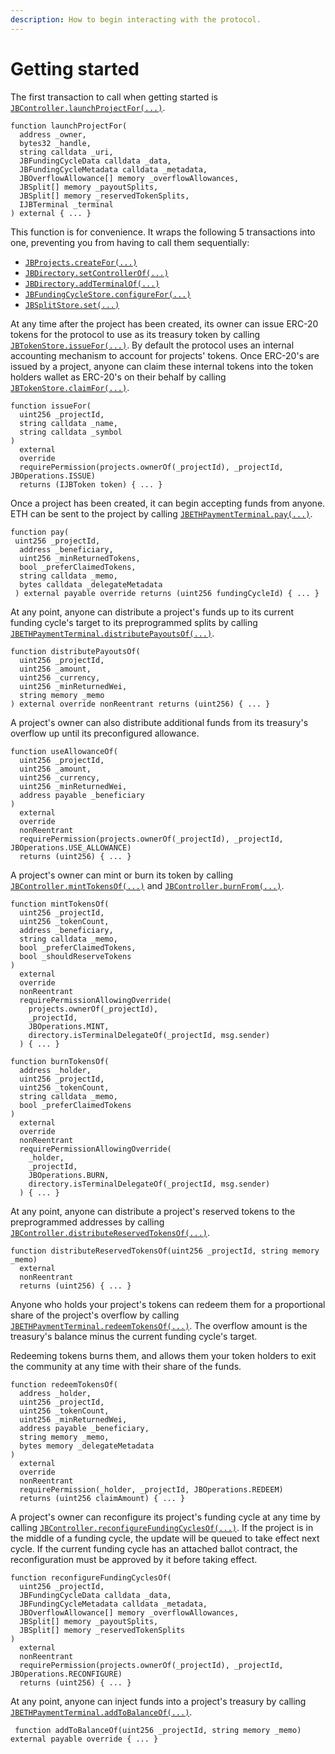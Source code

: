 ```yaml
---
description: How to begin interacting with the protocol.
---
```


# Getting started

The first transaction to call when getting started is [`JBController.launchProjectFor(...)`](../contracts/or-controllers/jbcontroller/write/launchprojectfor.md).

```solidity
function launchProjectFor(
  address _owner,
  bytes32 _handle,
  string calldata _uri,
  JBFundingCycleData calldata _data,
  JBFundingCycleMetadata calldata _metadata,
  JBOverflowAllowance[] memory _overflowAllowances,
  JBSplit[] memory _payoutSplits,
  JBSplit[] memory _reservedTokenSplits,
  IJBTerminal _terminal
) external { ... }
```

This function is for convenience. It wraps the following 5 transactions into one, preventing you from having to call them sequentially:

* [`JBProjects.createFor(...)`](../contracts/jbprojects/write/createfor.md)
* [`JBDirectory.setControllerOf(...)`](../contracts/jbdirectory/write/setcontrollerof.md)
* [`JBDirectory.addTerminalOf(...)`](../contracts/jbdirectory/write/addterminalof.md)
* [`JBFundingCycleStore.configureFor(...)`](../contracts/jbfundingcyclestore/write/configurefor.md)
* [`JBSplitStore.set(...)`](../contracts/jbsplitstore/write/set.md)

At any time after the project has been created, its owner can issue ERC-20 tokens for the protocol to use as its treasury token by calling [`JBTokenStore.issueFor(...)`](../contracts/jbtokenstore/write/issuefor.md). By default the protocol uses an internal accounting mechanism to account for projects' tokens. Once ERC-20's are issued by a project, anyone can claim these internal tokens into the token holders wallet as ERC-20's on their behalf by calling [`JBTokenStore.claimFor(...)`](../contracts/jbtokenstore/write/claimfor.md).

```solidity
function issueFor(
  uint256 _projectId,
  string calldata _name,
  string calldata _symbol
)
  external
  override
  requirePermission(projects.ownerOf(_projectId), _projectId, JBOperations.ISSUE)
  returns (IJBToken token) { ... }
```

Once a project has been created, it can begin accepting funds from anyone. ETH can be sent to the project by calling [`JBETHPaymentTerminal.pay(...)`](../contracts/or-payment-terminals/jbethpaymentterminal/write/pay-1.md).

```solidity
function pay(
 uint256 _projectId,
  address _beneficiary,
  uint256 _minReturnedTokens,
  bool _preferClaimedTokens,
  string calldata _memo,
  bytes calldata _delegateMetadata
 ) external payable override returns (uint256 fundingCycleId) { ... }
```

At any point, anyone can distribute a project's funds up to its current funding cycle's target to its preprogrammed splits by calling [`JBETHPaymentTerminal.distributePayoutsOf(...)`](../contracts/or-payment-terminals/jbethpaymentterminal/write/distributepayoutsof.md).

```solidity
function distributePayoutsOf(
  uint256 _projectId,
  uint256 _amount,
  uint256 _currency,
  uint256 _minReturnedWei,
  string memory _memo
) external override nonReentrant returns (uint256) { ... }
```

A project's owner can also distribute additional funds from its treasury's overflow up until its preconfigured allowance.

```solidity
function useAllowanceOf(
  uint256 _projectId,
  uint256 _amount,
  uint256 _currency,
  uint256 _minReturnedWei,
  address payable _beneficiary
)
  external
  override
  nonReentrant
  requirePermission(projects.ownerOf(_projectId), _projectId, JBOperations.USE_ALLOWANCE)
  returns (uint256) { ... }
```

A project's owner can mint or burn its token by calling [`JBController.mintTokensOf(...)`](../contracts/jbtokenstore/write/mintfor.md) and [`JBController.burnFrom(...)`](../contracts/jbtokenstore/write/burnfrom.md).

```solidity
function mintTokensOf(
  uint256 _projectId,
  uint256 _tokenCount,
  address _beneficiary,
  string calldata _memo,
  bool _preferClaimedTokens,
  bool _shouldReserveTokens
)
  external
  override
  nonReentrant
  requirePermissionAllowingOverride(
    projects.ownerOf(_projectId),
    _projectId,
    JBOperations.MINT,
    directory.isTerminalDelegateOf(_projectId, msg.sender)
  ) { ... }
```

```solidity
function burnTokensOf(
  address _holder,
  uint256 _projectId,
  uint256 _tokenCount,
  string calldata _memo,
  bool _preferClaimedTokens
)
  external
  override
  nonReentrant
  requirePermissionAllowingOverride(
    _holder,
    _projectId,
    JBOperations.BURN,
    directory.isTerminalDelegateOf(_projectId, msg.sender)
  ) { ... }
```

At any point, anyone can distribute a project's reserved tokens to the preprogrammed addresses by calling [`JBController.distributeReservedTokensOf(...)`](../contracts/or-controllers/jbcontroller/write/distributereservedtokensof.md).

```solidity
function distributeReservedTokensOf(uint256 _projectId, string memory _memo)
  external
  nonReentrant
  returns (uint256) { ... }
```

Anyone who holds your project's tokens can redeem them for a proportional share of the project's overflow by calling [`JBETHPaymentTerminal.redeemTokensOf(...)`](../contracts/or-payment-terminals/jbethpaymentterminal/write/redeemtokensof.md). The overflow amount is the treasury's balance minus the current funding cycle's target.&#x20;

Redeeming tokens burns them, and allows them your token holders to exit the community at any time with their share of the funds.

```solidity
function redeemTokensOf(
  address _holder,
  uint256 _projectId,
  uint256 _tokenCount,
  uint256 _minReturnedWei,
  address payable _beneficiary,
  string memory _memo,
  bytes memory _delegateMetadata
)
  external
  override
  nonReentrant
  requirePermission(_holder, _projectId, JBOperations.REDEEM)
  returns (uint256 claimAmount) { ... }
```

A project's owner can reconfigure its project's funding cycle at any time by calling [`JBController.reconfigureFundingCyclesOf(...)`](../contracts/or-controllers/jbcontroller/write/reconfigurefundingcyclesof.md). If the project is in the middle of a funding cycle, the update will be queued to take effect next cycle. If the current funding cycle has an attached ballot contract, the reconfiguration must be approved by it before taking effect.

```solidity
function reconfigureFundingCyclesOf(
  uint256 _projectId,
  JBFundingCycleData calldata _data,
  JBFundingCycleMetadata calldata _metadata,
  JBOverflowAllowance[] memory _overflowAllowances,
  JBSplit[] memory _payoutSplits,
  JBSplit[] memory _reservedTokenSplits
)
  external
  nonReentrant
  requirePermission(projects.ownerOf(_projectId), _projectId, JBOperations.RECONFIGURE)
  returns (uint256) { ... }
```

At any point, anyone can inject funds into a project's treasury by calling [`JBETHPaymentTerminal.addToBalanceOf(...)`](../contracts/or-payment-terminals/jbethpaymentterminal/write/addtobalanceof.md).

```solidity
 function addToBalanceOf(uint256 _projectId, string memory _memo) external payable override { ... }
```
